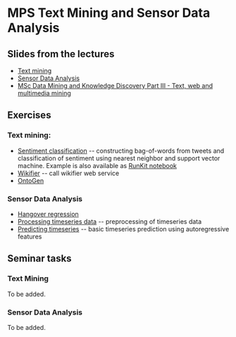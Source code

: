 # MPS Text Mining and Sensor Data Analysis

## Slides from the lectures

- [Text mining](TextMiningMPS_Nov2016.pdf)
- [Sensor Data Analysis](SensorAnalytics_November2016.pdf)
- [MSc Data Mining and Knowledge Discovery Part III - Text, web and multimedia mining](MSc_DMTextMiningMPS_Nov2016.pdf)

## Exercises

### Text mining:

- [Sentiment classification](textmining/sentiment.js) -- constructing bag-of-words
from tweets and classification of sentiment using nearest neighbor and
support vector machine. Example is also available as [RunKit notebook](https://runkit.com/rupnikj/qminer-sentiment-extraction)
- [Wikifier](textmining/wikifier.js) -- call wikifier web service
- [OntoGen](http://ontogen.ijs.si)

### Sensor Data Analysis

- [Hangover regression](https://runkit.com/blazf/hangover-regression)
- [Processing timeseries data](sensordata/processing.js) -- preprocessing of timeseries data
- [Predicting timeseries](sensordata/prediction.js) -- basic timeseries prediction using autoregressive features

## Seminar tasks

### Text Mining

To be added.

### Sensor Data Analysis

To be added.
